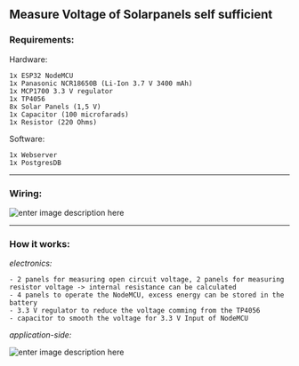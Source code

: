 ## **Measure Voltage of Solarpanels self sufficient**

### Requirements:
Hardware:  

    1x ESP32 NodeMCU 
    1x Panasonic NCR18650B (Li-Ion 3.7 V 3400 mAh) 
    1x MCP1700 3.3 V regulator 
    1x TP4056 
    8x Solar Panels (1,5 V)   
    1x Capacitor (100 microfarads) 
    1x Resistor (220 Ohms)

  
Software:  

    1x Webserver  
    1x PostgresDB  

-------
### Wiring: 
  
![enter image description here](https://i.ibb.co/NjzJXbx/v2-fritzing-bb.png)

------

### How it works:

 *electronics:*

    - 2 panels for measuring open circuit voltage, 2 panels for measuring resistor voltage -> internal resistance can be calculated
    - 4 panels to operate the NodeMCU, excess energy can be stored in the battery
    - 3.3 V regulator to reduce the voltage comming from the TP4056
    - capacitor to smooth the voltage for 3.3 V Input of NodeMCU

*application-side:*

![enter image description here](https://i.ibb.co/ZVn75X7/v2-how-it-works.png)
